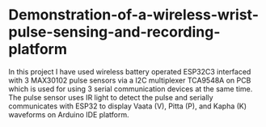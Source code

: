 # Demonstration-of-a-wireless-wrist-pulse-sensing-and-recording-platform
In this project I have used wireless battery operated ESP32C3 interfaced with 3 MAX30102 pulse sensors via a
I2C multiplexer TCA9548A on PCB which is used for using 3 serial communication devices at the same time. The
pulse sensor uses IR light to detect the pulse and serially communicates with ESP32 to display Vaata (V), Pitta (P), and Kapha (K) waveforms on Arduino IDE platform.
